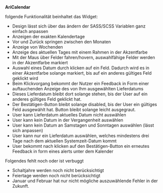 **AriCalendar**


folgende Funktionalität beinhaltet das Widget:
- Design lässt sich über das ändern der SASS/SCSS Variablen ganz einfach anpassen
- Anzeigen der exakten Kalendertage
- Vor und Zurück springen zwischen den Monaten
- Anzeige von Wochenden
- Anzeige des aktuellen Tages mit einem Rahmen in der Akzentfarbe
- Mit der Maus über Felder fahren/hovern, auswahlfähige Felder werden in der Akzentfarbe markiert
- Auswahl eines Datum durch klicken auf ein Feld. Dadurch wird es in einer Akzentfarbe solange markiert, bis auf ein anderes gültiges Feld geklickt wird
- Beim Klickvorgang bekommt der Nutzer ein Feedback in Form einer auftauchenden Anzeige des von Ihm ausgewählten Lieferdatums
- Dieses Lieferdatum bleibt dort solange stehen, bis der User auf ein anderes gültiges Feld geklickt hat. 
- Der Bestätigen-Button bleibt solange disabled, bis der User ein gültiges Feld ausgewählt hat. Button bleibt solange leicht ausgegraut. 
- User kann Lieferdatum aktuelles Datum nicht auswählen
- User kann kein Datum in der Vergangenheit auswählen
- User kann kein Datum an Samstagen und Sonntagen auswählen (lässt sich anpassen)
- User kann nur ein Lieferdatum auswählen, welches mindestens drei Tage nach dem aktuellen Systemzeit-Datum kommt
- User bekommt nach klicken auf den Bestätigen-Button ein erneutes Feedback in form eines alerts unter dem Kalender

Folgendes fehlt noch oder ist verbuggt
- Schaltjahre werden noch nicht berücksichtigt
- Feiertage werden noch nicht berücksichtigt
- Januar und Februar hat nur nicht mögliche auszuwählende Fehler in der Zukunft.

